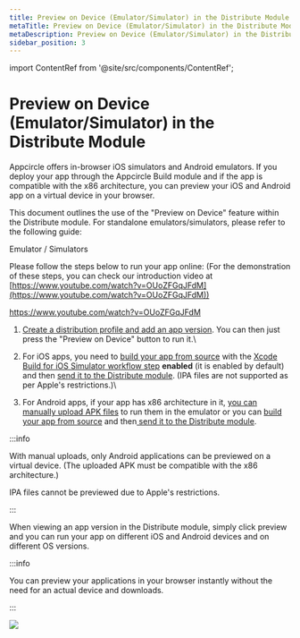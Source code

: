 ```yaml
---
title: Preview on Device (Emulator/Simulator) in the Distribute Module
metaTitle: Preview on Device (Emulator/Simulator) in the Distribute Module
metaDescription: Preview on Device (Emulator/Simulator) in the Distribute Module
sidebar_position: 3
---
```


import ContentRef from '@site/src/components/ContentRef';

# Preview on Device (Emulator/Simulator) in the Distribute Module

Appcircle offers in-browser iOS simulators and Android emulators. If you deploy your app through the Appcircle Build module and if the app is compatible with the x86 architecture, you can preview your iOS and Android app on a virtual device in your browser.

This document outlines the use of the "Preview on Device" feature within the Distribute module. For standalone emulators/simulators, please refer to the following guide:

<ContentRef url="../emulator-simulator/android-app-emulator">Emulator / Simulators</ContentRef>

Please follow the steps below to run your app online: (For the demonstration of these steps, you can check our introduction video at [https://www.youtube.com/watch?v=OUoZFGqJFdM](https://www.youtube.com/watch?v=OUoZFGqJFdM))

https://www.youtube.com/watch?v=OUoZFGqJFdM

1. [Create a distribution profile and add an app version](create-or-select-a-distribution-profile.md). You can then just press the "Preview on Device" button to run it.\

2. For iOS apps, you need to [build your app from source](../build/adding-a-build-profile/) with the [Xcode Build for iOS Simulator workflow step](../workflows/ios-specific-workflow-steps.md#xcodebuild-for-ios-simulator) **enabled** (it is enabled by default) and then [send it to the Distribute module](../build/after-a-build.md). (IPA files are not supported as per Apple's restrictions.)\

3. For Android apps, if your app has x86 architecture in it, [you can manually upload APK files](create-or-select-a-distribution-profile.md#manually-upload-your-version) to run them in the emulator or you can [build your app from source](../build/adding-a-build-profile/) and then[ send it to the Distribute module](../build/after-a-build.md).

:::info

With manual uploads, only Android applications can be previewed on a virtual device. (The uploaded APK must be compatible with the x86 architecture.)

IPA files cannot be previewed due to Apple's restrictions.

:::

When viewing an app version in the Distribute module, simply click preview and you can run your app on different iOS and Android devices and on different OS versions.

:::info

You can preview your applications in your browser instantly without the need for an actual device and downloads.

:::

![](https://cdn.appcircle.io/docs/assets/06-06a-PreviewOnDevice.jpg)
